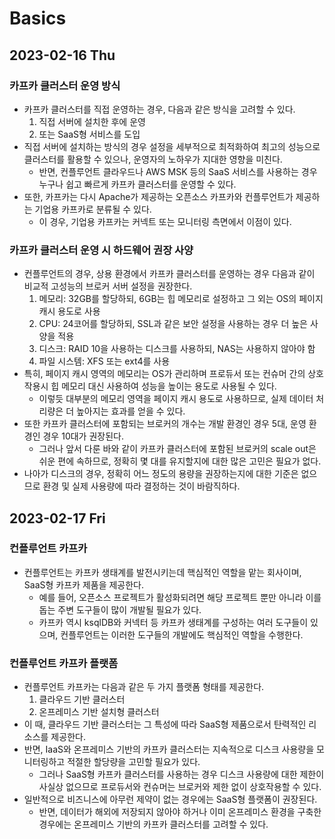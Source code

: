 # Basics
## 2023-02-16 Thu
### 카프카 클러스터 운영 방식
* 카프카 클러스터를 직접 운영하는 경우, 다음과 같은 방식을 고려할 수 있다.
  1. 직접 서버에 설치한 후에 운영
  2. 또는 SaaS형 서비스를 도입
* 직접 서버에 설치하는 방식의 경우 설정을 세부적으로 최적화하여 최고의 성능으로 클러스터를 활용할 수 있으나, 운영자의 노하우가 지대한 영향을 미친다.
  * 반면, 컨플루언트 클라우드나 AWS MSK 등의 SaaS 서비스를 사용하는 경우 누구나 쉽고 빠르게 카프카 클러스터를 운영할 수 있다.
* 또한, 카프카는 다시 Apache가 제공하는 오픈소스 카프카와 컨플루언트가 제공하는 기업용 카프카로 분류될 수 있다.
  * 이 경우, 기업용 카프카는 커넥트 또는 모니터링 측면에서 이점이 있다.

### 카프카 클러스터 운영 시 하드웨어 권장 사양
* 컨플루언트의 경우, 상용 환경에서 카프카 클러스터를 운영하는 경우 다음과 같이 비교적 고성능의 브로커 서버 설정을 권장한다.
  1. 메모리: 32GB를 할당하되, 6GB는 힙 메모리로 설정하고 그 외는 OS의 페이지 캐시 용도로 사용
  2. CPU: 24코어를 할당하되, SSL과 같은 보안 설정을 사용하는 경우 더 높은 사양을 적용
  3. 디스크: RAID 10을 사용하는 디스크를 사용하되, NAS는 사용하지 않아야 함
  4. 파일 시스템: XFS 또는 ext4를 사용
* 특히, 페이지 캐시 영역의 메모리는 OS가 관리하며 프로듀서 또는 컨슈머 간의 상호작용시 힙 메모리 대신 사용하여 성능을 높이는 용도로 사용될 수 있다.
  * 이렇듯 대부분의 메모리 영역을 페이지 캐시 용도로 사용하므로, 실제 데이터 처리량은 더 높아지는 효과를 얻을 수 있다.
* 또한 카프카 클러스터에 포함되는 브로커의 개수는 개발 환경인 경우 5대, 운영 환경인 경우 10대가 권장된다. 
  * 그러나 앞서 다룬 바와 같이 카프카 클러스터에 포함된 브로커의 scale out은 쉬운 편에 속하므로, 정확히 몇 대를 유지할지에 대한 많은 고민은 필요가 없다.
* 나아가 디스크의 경우, 정확히 어느 정도의 용량을 권장하는지에 대한 기준은 없으므로 환경 및 실제 사용량에 따라 결정하는 것이 바람직하다.

## 2023-02-17 Fri
### 컨플루언트 카프카
* 컨플루언트는 카프카 생태계를 발전시키는데 핵심적인 역할을 맡는 회사이며, SaaS형 카프카 제품을 제공한다.
  * 예를 들어, 오픈소스 프로젝트가 활성화되려면 해당 프로젝트 뿐만 아니라 이를 돕는 주변 도구들이 많이 개발될 필요가 있다.
  * 카프카 역시 ksqlDB와 커넥터 등 카프카 생태계를 구성하는 여러 도구들이 있으며, 컨플루언트는 이러한 도구들의 개발에도 핵심적인 역할을 수행한다.

### 컨플루언트 카프카 플랫폼
* 컨플루언트 카프카는 다음과 같은 두 가지 플랫폼 형태를 제공한다.
  1. 클라우드 기반 클러스터
  2. 온프레미스 기반 설치형 클러스터
* 이 때, 클라우드 기반 클러스터는 그 특성에 따라 SaaS형 제품으로서 탄력적인 리소스를 제공한다.
* 반면, IaaS와 온프레미스 기반의 카프카 클러스터는 지속적으로 디스크 사용량을 모니터링하고 적절한 할당량을 고민할 필요가 있다.
  * 그러나 SaaS형 카프카 클러스터를 사용하는 경우 디스크 사용량에 대한 제한이 사실상 없으므로 프로듀서와 컨슈머는 브로커와 제한 없이 상호작용할 수 있다.
* 일반적으로 비즈니스에 아무런 제약이 없는 경우에는 SaaS형 플랫폼이 권장된다.
  * 반면, 데이터가 해외에 저장되지 않아야 하거나 이미 온프레미스 환경을 구축한 경우에는 온프레미스 기반의 카프카 클러스터를 고려할 수 있다.